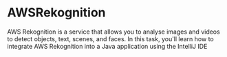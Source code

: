 # AWSRekognition
AWS Rekognition is a service that allows you to analyse images and videos to detect objects, text, scenes, and faces. In this task, you'll learn how to integrate AWS Rekognition into a Java application using the IntelliJ IDE
